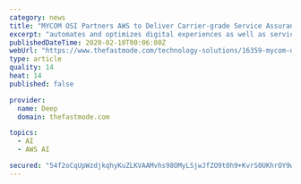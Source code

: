 ```yaml
---
category: news
title: "MYCOM OSI Partners AWS to Deliver Carrier-grade Service Assurance with the Cloud"
excerpt: "automates and optimizes digital experiences as well as service and network quality across hybrid telco and IT networks by integrating real time assurance with closed loop automation and analytics driven by Artificial Intelligence (AI) and Machine Learning (ML). Fabio Cerone, GM, Telco Industry EMEA, AWS EMEA SARL Service assurance is critical ..."
publishedDateTime: 2020-02-10T00:06:00Z
webUrl: "https://www.thefastmode.com/technology-solutions/16359-mycom-osi-partners-aws-to-deliver-carrier-grade-service-assurance-with-the-cloud"
type: article
quality: 14
heat: 14
published: false

provider:
  name: Deep
  domain: thefastmode.com

topics:
  - AI
  - AWS AI

secured: "54f2oCqUpWzdjkqhyKuZLKVAAMvhs98OMyLSjwJfZO9t0h9+KvrS0UKhrOY9wO+ohkons4YfpFCucJEwwLmDdrgPyW8bPSFAl9URCp3bE49kukAN2x2/WkUvg/z+jM6Bx/sC0tqWjDw6lFg09UFbxrYK0iTZ9/uuaGzO6yXkS6nVrg91aD0dueNZM12/h9wgD0CMN/ZREQTB8fTN95o2qRL/uepkAWWN75PyGj9bUO9JP6Pvu9BoPaF02J8KmyQr/LKkkW/EyPKwYa4Mf5yEkAP4Ohp0OK2xXjW50Z6QIe9UfyKQUWgxJIqXWjpXiVHI0tyfkOqRHgLv25eIhvVLsIsIvtHHv443b6hLcEFipVbZW3VuyU0KFbwUdb0xfdJuQkF/sBksblABVDw8M+VJ0PwSVpDIsTREpHITRkRyHdg741jIGZTrkASl5U8lhY62m0XKav0DyW2b3y1wQyKDHsFhGQwrT78hpUr2WP2pvXI=;JII/MPV9Hvg2R80A+YYNWw=="
---
```


